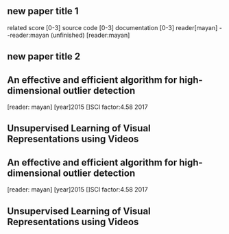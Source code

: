 ## new paper title 1
related score [0-3]
source code [0-3]
documentation [0-3]
reader[mayan]
--reader:mayan (unfinished)
[reader:mayan]

## new paper title 2


## An effective and efficient algorithm for high-dimensional outlier detection
[reader: mayan] 
[year]2015
[]SCI factor:4.58 2017

## Unsupervised Learning of Visual Representations using Videos



## An effective and efficient algorithm for high-dimensional outlier detection
[reader: mayan] 
[year]2015
[]SCI factor:4.58 2017

## Unsupervised Learning of Visual Representations using Videos


